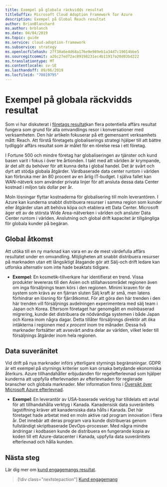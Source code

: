 ```yaml
---
title: Exempel på globala räckvidds resultat
titleSuffix: Microsoft Cloud Adoption Framework for Azure
description: Exempel på Global Reach resultat
author: BrianBlanchard
ms.author: brblanch
ms.date: 04/04/2019
ms.topic: guide
ms.service: cloud-adoption-framework
ms.subservice: strategy
ms.openlocfilehash: 27f38a6e4d68a176e9e989eb1a34d7c19014bbe5
ms.sourcegitcommit: a26c27ed72ac89198231ec4b11917a20d03bd222
ms.translationtype: MT
ms.contentlocale: sv-SE
ms.lasthandoff: 09/06/2019
ms.locfileid: "70819795"
---
```

# <a name="examples-of-global-reach-outcomes"></a>Exempel på globala räckvidds resultat

Som vi har diskuterat i [företags resultat](index.md)kan flera potentiella affärs resultat fungera som grund för alla omvandlings resor i konversationer med verksamheten. Den här artikeln fokuserar på ett gemensamt verksamhets mått: Reach. Att förstå företagets globaliserings strategi hjälper till att bättre tydliggör affärs resultat som är målet för en rörelse resa i ett företag.

I Fortune 500 och mindre företag har globaliseringen av tjänster och kund basen varit i fokus i över tre årtionden. I takt med att världen är krympande, är det allt du behöver för att kunna delta i global handel. Det är svårt och dyrt att stödja globala åtgärder. Värdbaserade data center runtom i världen kan förbruka mer än 80 procent av en årlig IT-budget. I själva fallet kan WAN-nätverk som använder privata linjer för att ansluta dessa data Center kostnad i miljon tals dollar per år.

Moln lösningar flyttar kostnaderna för globalisering till moln leverantören. I Azure kan kunderna snabbt distribuera resurser i samma region som kunder eller åtgärder utan att behöva köpa och etablera ett Data Center. Microsoft äger ett av de största Wide Area-nätverken i världen och ansluter Data Center runtom i världen. Anslutning och global drift kapacitet är tillgängliga för globala kunder på begäran.

## <a name="global-access"></a>Global åtkomst

Att utöka till en ny marknad kan vara en av de mest värdefulla affärs resultatet under en omvandling. Möjligheten att snabbt distribuera resurser på marknaden utan ett långsiktigt åtagande gör att Sälj-och drift ledare kan utforska alternativ som inte hade beaktats tidigare.

- **Exempel**: En kosmetik-tillverkare har identifierat en trend. Vissa produkter levereras till den Asien och stillahavsområdet regionen även om inga försäljnings team körs i den regionen. Minimi kraven för de system som krävs av en fjärran sluten Sälj kraft är små, men latens förhindrar en lösning för fjärråtkomst. För att göra den här trenden i den här trenden vill försäljnings avdelningen experimentera med sälj team i Japan och Korea. Eftersom företaget har genomgått en molnbaserad migrering, kunde det distribuera de nödvändiga systemen i både Japan och Korea inom några dagar. Detta tillåter försäljnings direktör att öka intäkterna i regionen med _x procent_ inom tre månader. Dessa två marknader fortsätter att avsevärt andra delar av världen, vilket leder till försäljnings åtgärder inom hela regionen.

## <a name="data-sovereignty"></a>Data suveränitet

Vid drift på nya marknader införs ytterligare styrnings begränsningar. GDPR är ett exempel på styrnings kriterier som kan orsaka betydande ekonomiska återkurs. Azure tillhandahåller erbjudanden för regelefterlevnad som hjälper kunderna att uppfylla efterlevnaden av efterlevnaden för reglerade branscher och globala marknader. Mer information finns i [Översikt över Microsoft Azure efterlevnad](https://aka.ms/AzureCompliance).

- **Exempel**: En leverantör av USA-baserade verktyg har tilldelats ett avtal för att tillhandahålla verktyg i Kanada. Kanadensisk data suveränitets lagstiftning kräver att kanadensiska data hålls i Kanada. Det här företaget hade arbetat med en moln aktive rad program innovation i flera år. Det innebär att deras program vara kunde distribueras genom fullständigt skriptbaserade DevOps-processer. Med några mindre ändringar i kodbasen kunde de distribuera en fungerande kopia av koden till ett Azure-datacenter i Kanada, uppfylla data suveränitets efterlevnad och hålla kunden.

## <a name="next-steps"></a>Nästa steg

Lär dig mer om [kund engagemangs resultat](./engagement-outcomes.md).

> [!div class="nextstepaction"]
> [Kund engagemang](./engagement-outcomes.md)

